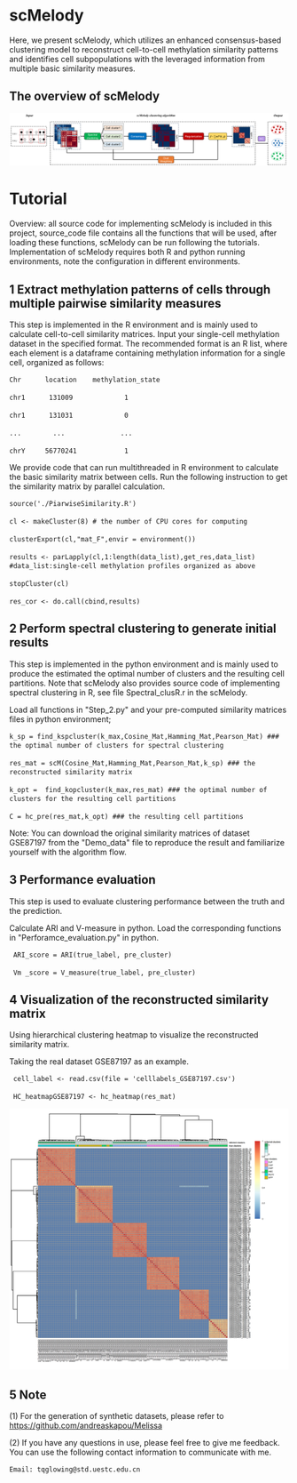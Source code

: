 # scMelody
Here, we present scMelody, which utilizes an enhanced consensus-based clustering model to reconstruct cell-to-cell methylation similarity patterns and identifies cell subpopulations with the leveraged information from multiple basic similarity measures.

## The overview of scMelody

![image](https://github.com/TQBio/scMelody/blob/main/scMelody/pictures/Fig1.png)

# Tutorial
Overview: all source code for implementing scMelody is included in this project, source_code file contains all the functions that will be used, after loading these functions, scMelody can be run following the tutorials. Implementation of scMelody requires both R and python running environments, note the configuration in different environments.

## 1 Extract methylation patterns of cells through multiple pairwise similarity measures

This step is implemented in the R environment and is mainly used to calculate cell-to-cell similarity matrices. Input your single-cell methylation dataset in the specified format. The recommended format is an R list, where each element is a dataframe containing methylation information for a single cell, organized as follows:

    Chr      location    methylation_state
   
    chr1      131009             1
    
    chr1      131031             0
    
    ...        ...              ...
    
    chrY     56770241            1
    

We provide code that can run multithreaded in R environment to calculate the basic similarity matrix between cells. Run the following instruction to get the similarity matrix by parallel calculation.

    source('./PiarwiseSimilarity.R')
    
    cl <- makeCluster(8) # the number of CPU cores for computing
    
    clusterExport(cl,"mat_F",envir = environment())
    
    results <- parLapply(cl,1:length(data_list),get_res,data_list) #data_list:single-cell methylation profiles organized as above
        
    stopCluster(cl)
    
    res_cor <- do.call(cbind,results)


## 2 Perform spectral clustering to generate initial results

This step is implemented in the python environment and is mainly used to produce the estimated the optimal number of clusters and the resulting cell partitions. Note that scMelody also provides source code of implementing spectral clustering in R, see file Spectral_clusR.r in the scMelody.

Load all functions in "Step_2.py" and your pre-computed similarity matrices files in python environment; 

    k_sp = find_kspcluster(k_max,Cosine_Mat,Hamming_Mat,Pearson_Mat) ### the optimal number of clusters for spectral clustering 
    
    res_mat = scM(Cosine_Mat,Hamming_Mat,Pearson_Mat,k_sp) ### the reconstructed similarity matrix 
    
    k_opt =  find_kopcluster(k_max,res_mat) ### the optimal number of clusters for the resulting cell partitions
    
    C = hc_pre(res_mat,k_opt) ### the resulting cell partitions
    
Note: You can download the original similarity matrices of dataset GSE87197 from the "Demo_data" file to reproduce the result and familiarize yourself with the algorithm flow.

       
## 3 Performance evaluation

This step is used to evaluate clustering performance between the truth and the prediction. 

Calculate ARI and V-measure in python. Load the corresponding functions in "Perforamce_evaluation.py" in python.

     ARI_score = ARI(true_label, pre_cluster)
     
     Vm _score = V_measure(true_label, pre_cluster)


## 4 Visualization of the reconstructed similarity matrix
     
Using hierarchical clustering heatmap to visualize the reconstructed similarity matrix.

Taking the real dataset GSE87197 as an example.

     cell_label <- read.csv(file = 'celllabels_GSE87197.csv')
        
     HC_heatmapGSE87197 <- hc_heatmap(res_mat)

![image](https://github.com/TQBio/scMelody/blob/main/scMelody/pictures/Heatmap_Farlik2016.png)


## 5 Note

(1) For the generation of synthetic datasets, please refer to https://github.com/andreaskapou/Melissa

(2) If you have any questions in use, please feel free to give me feedback. You can use the following contact information to communicate with me.

    Email: tqglowing@std.uestc.edu.cn

